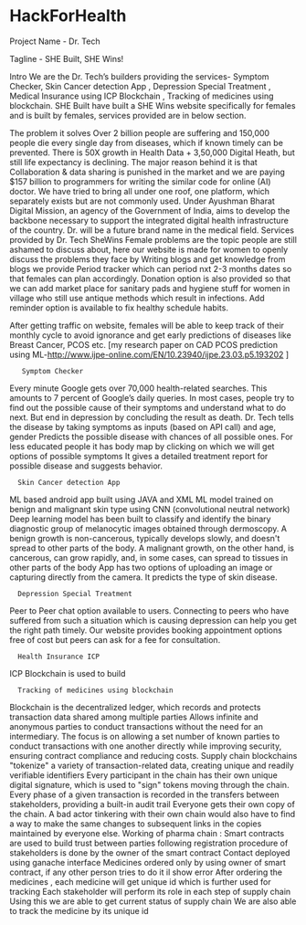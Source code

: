 # HackForHealth

Project Name - Dr. Tech

Tagline - SHE Built, SHE Wins!

Intro
We are the Dr. Tech’s builders providing the services- Symptom Checker, Skin Cancer detection App , Depression Special Treatment , Medical Insurance using ICP Blockchain , Tracking of medicines using blockchain.
SHE Built have built a SHE Wins website specifically for females and is built by females, services provided are in below section.


The problem it solves 
Over 2 billion people are suffering and 150,000 people die every single day from diseases, which if known timely can be prevented. There is 50X growth in Health Data + 3,50,000 Digital Heath, but still life expectancy is declining. The major reason behind it is that Collaboration & data sharing is punished in the market and we are paying $157 billion to programmers for writing the similar code for online (AI) doctor. We have tried to bring all under one roof, one platform, which separately exists but are not commonly used. Under Ayushman Bharat Digital Mission, an agency of the Government of India, aims to develop the backbone necessary to support the integrated digital health infrastructure of the country. Dr. will be a future brand name in the medical field.
Services provided by Dr. Tech
        SheWins 
Female problems are the topic people are still ashamed to discuss about, here our website is made for women to openly discuss the problems they face by
Writing blogs and get knowledge from blogs we provide
Period tracker which can period nxt 2-3 months dates so that females can plan accordingly. 
Donation option is also provided so that we can add market place for sanitary pads and hygiene stuff for women in village who still use antique methods which result in infections.
Add reminder option is available to fix healthy schedule habits.

After getting traffic on website, females will be able to keep track of their monthly cycle to avoid ignorance and get early predictions of diseases like Breast Cancer, PCOS etc. [my research paper on CAD PCOS prediction using ML-http://www.ijpe-online.com/EN/10.23940/ijpe.23.03.p5.193202 ]


       Symptom Checker
Every minute Google gets over 70,000 health-related searches. This amounts to 7 percent of Google’s daily queries. In most cases, people try to find out the possible cause of their symptoms and understand what to do next. But end in depression by concluding the result as death.
Dr. Tech tells the disease by taking symptoms as inputs (based on API call) and age, gender
Predicts the possible disease with chances of all possible ones.
For less educated people it has body map by clicking on which we will get options of possible symptoms
It gives a detailed treatment report for possible disease and suggests behavior.


      Skin Cancer detection App
ML based android app built using JAVA and XML
ML model trained on benign and malignant skin type using CNN (convolutional neutral network)
Deep learning model has been built to classify and identify the binary diagnostic group of melanocytic images obtained through dermoscopy.
A benign growth is non-cancerous, typically develops slowly, and doesn't spread to other parts of the body. A malignant growth, on the other hand, is cancerous, can grow rapidly, and, in some cases, can spread to tissues in other parts of the body
App has two options of uploading an image or capturing directly from the camera. It predicts the type of skin disease.


      Depression Special Treatment
Peer to Peer chat option available to users.
Connecting to peers who have suffered from such a situation which is causing depression can help you get the right path timely.
Our website provides booking appointment options free of cost but peers can ask for a fee for consultation.

      Health Insurance ICP 
ICP Blockchain is used to build 

      Tracking of medicines using blockchain
 Blockchain is the decentralized ledger, which records and protects transaction data shared among multiple parties
 Allows infinite and anonymous parties to conduct transactions without the need for an intermediary. 
The focus is on allowing a set number of known parties to conduct transactions with one another directly while improving security, ensuring contract compliance and reducing costs. 
Supply chain blockchains "tokenize" a variety of transaction-related data, creating unique and readily verifiable identifiers
Every participant in the chain has their own unique digital signature, which is used to "sign" tokens moving through the chain.
 Every phase of a given transaction is recorded in the transfers between stakeholders, providing a built-in audit trail 
Everyone gets their own copy of the chain. 
A bad actor tinkering with their own chain would also have to find a way to make the same changes to subsequent links in the copies maintained by everyone else.
           Working of pharma chain :
Smart contracts are used to build trust between parties
following registration procedure of stakeholders is done by the owner of the smart contract
Contact deployed using ganache interface
Medicines ordered only by using owner of smart contract, if any other person tries to do it il show error
After ordering the medicines , each medicine will get unique id which is further used for tracking
Each stakeholder will perform its role in each step of supply chain
Using this we are able to get current status of supply chain
We are also able to track the medicine by its unique id
